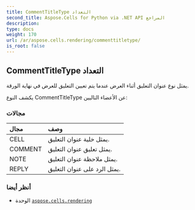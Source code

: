 ```yaml
---
title: CommentTitleType التعداد
second_title: Aspose.Cells for Python via .NET API المراجع
description:
type: docs
weight: 170
url: /ar/aspose.cells.rendering/commenttitletype/
is_root: false
---
```

##  CommentTitleType التعداد
يمثل نوع عنوان التعليق أثناء العرض عندما يتم تعيين التعليق للعرض في نهاية الورقة.



يكشف النوع CommentTitleType عن الأعضاء التاليين:

###  مجالات
| مجال| وصف|
| :- | :- |
| CELL | يمثل خلية عنوان التعليق.|
| COMMENT | يمثل تعليق عنوان التعليق.|
| NOTE | يمثل ملاحظة عنوان التعليق.|
| REPLY | يمثل الرد على عنوان التعليق.|



###  أنظر أيضا
* الوحدة [`aspose.cells.rendering`](..)
